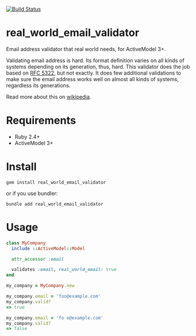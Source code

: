 [![Build Status](https://travis-ci.com/bary822/real_world_email_validator.svg?branch=master)](https://travis-ci.com/bary822/real_world_email_validator)

# real_world_email_validator
Email address validator that real world needs, for ActiveModel 3+.

Validating email address is hard. Its format definition varies on all kinds of systems depending on its generation, thus, hard.
This validator does the job based on [RFC 5322](https://tools.ietf.org/html/rfc5322#section-3.4.1), but not exactly.
It does few additional validations to make sure the email address works well on almost all kinds of systems, regardless its generations.

Read more about this on [wikipedia](https://en.wikipedia.org/wiki/Non-Internet_email_address).

# Requirements
- Ruby 2.4+
- ActiveModel 3+

# Install
`gem install real_world_email_validator`

or if you use bundler:

`bundle add real_world_email_validator`

# Usage
```ruby
class MyCompany
  include ::ActiveModel::Model

  attr_accessor :email

  validates :email, real_world_email: true
end

my_company = MyCompany.new

my_company.email = 'foo@example.com'
my_company.valid?
=> true

my_company.email = 'fo o@example.com'
my_company.valid?
=> false
```
